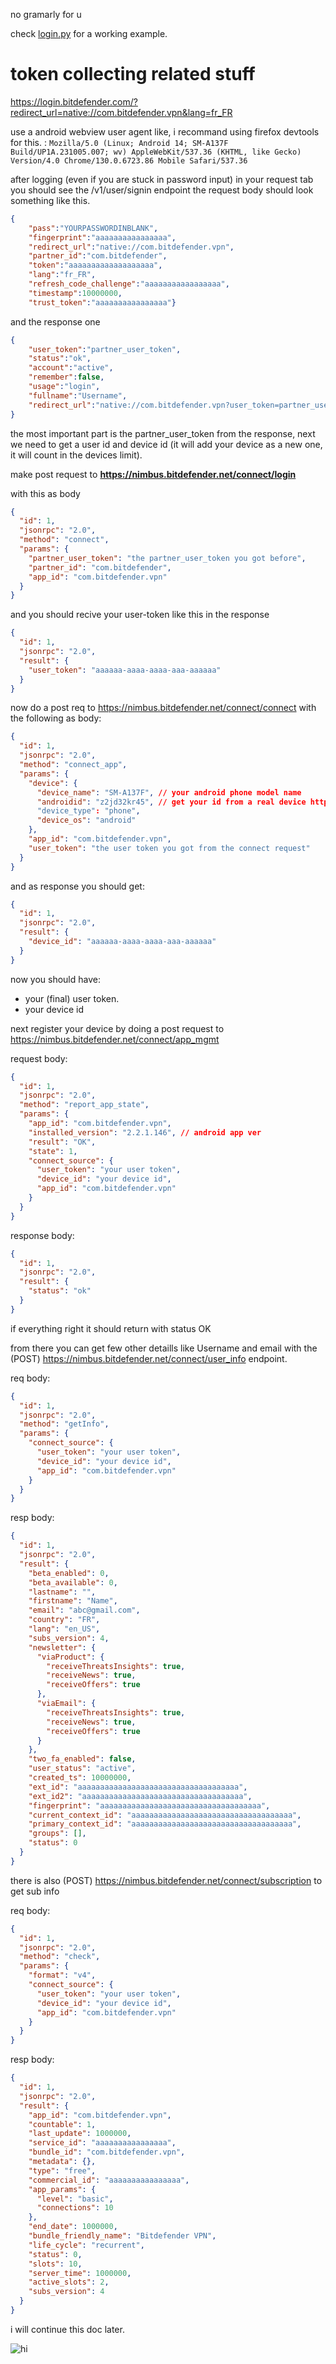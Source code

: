 no gramarly for u

check [login.py](login.py) for a working example.

# token collecting related stuff

https://login.bitdefender.com/?redirect_url=native://com.bitdefender.vpn&lang=fr_FR 

use a android webview user agent like, i recommand using firefox devtools for this. : `Mozilla/5.0 (Linux; Android 14; SM-A137F Build/UP1A.231005.007; wv) AppleWebKit/537.36 (KHTML, like Gecko) Version/4.0 Chrome/130.0.6723.86 Mobile Safari/537.36`

after logging (even if you are stuck in password input) in your request tab you should see the /v1/user/signin endpoint the request body should look something like this.
```json
{
    "pass":"YOURPASSWORDINBLANK",
    "fingerprint":"aaaaaaaaaaaaaaaa",
    "redirect_url":"native://com.bitdefender.vpn",
    "partner_id":"com.bitdefender",
    "token":"aaaaaaaaaaaaaaaaaaa",
    "lang":"fr_FR",
    "refresh_code_challenge":"aaaaaaaaaaaaaaaaa",
    "timestamp":10000000,
    "trust_token":"aaaaaaaaaaaaaaaa"}
```

and the response one
```json
{
    "user_token":"partner_user_token",
    "status":"ok",
    "account":"active",
    "remember":false,
    "usage":"login",
    "fullname":"Username",
    "redirect_url":"native://com.bitdefender.vpn?user_token=partner_user_token&status=ok&account=active&remember=false&usage=login&lang=fr_FR"
}
```

the most important part is the partner_user_token from the response, next we need to get a user id and device id (it will add your device as a new one, it will count in the devices limit).

make post request to **https://nimbus.bitdefender.net/connect/login**

with this as body
```json
{
  "id": 1,
  "jsonrpc": "2.0",
  "method": "connect",
  "params": {
    "partner_user_token": "the partner_user_token you got before",
    "partner_id": "com.bitdefender",
    "app_id": "com.bitdefender.vpn"
  }
}
```

and you should recive your user-token like this in the response

```json
{
  "id": 1,
  "jsonrpc": "2.0",
  "result": {
    "user_token": "aaaaaa-aaaa-aaaa-aaa-aaaaaa"
  }
}
```

now do a post req to https://nimbus.bitdefender.net/connect/connect with the following as body:

```json
{
  "id": 1,
  "jsonrpc": "2.0",
  "method": "connect_app",
  "params": {
    "device": {
      "device_name": "SM-A137F", // your android phone model name
      "androidid": "z2jd32kr45", // get your id from a real device https://stackoverflow.com/questions/5486694/getting-android-device-identifier-from-adb-and-android-sdk
      "device_type": "phone",
      "device_os": "android"
    },
    "app_id": "com.bitdefender.vpn",
    "user_token": "the user token you got from the connect request"
  }
}
```

and as response you should get:
```json
{
  "id": 1,
  "jsonrpc": "2.0",
  "result": {
    "device_id": "aaaaaa-aaaa-aaaa-aaa-aaaaaa"
  }
}
```

now you should have:
* your (final) user token.
* your device id

next register your device by doing a post request to https://nimbus.bitdefender.net/connect/app_mgmt

request body:
```json
{
  "id": 1,
  "jsonrpc": "2.0",
  "method": "report_app_state",
  "params": {
    "app_id": "com.bitdefender.vpn",
    "installed_version": "2.2.1.146", // android app ver
    "result": "OK",
    "state": 1,
    "connect_source": {
      "user_token": "your user token",
      "device_id": "your device id",
      "app_id": "com.bitdefender.vpn"
    }
  }
}
```

response body:
```json
{
  "id": 1,
  "jsonrpc": "2.0",
  "result": {
    "status": "ok"
  }
}
```

if everything right it should return with status OK

from there you can get few other detaills like Username and email with the (POST) https://nimbus.bitdefender.net/connect/user_info endpoint.

req body:
```json
{
  "id": 1,
  "jsonrpc": "2.0",
  "method": "getInfo",
  "params": {
    "connect_source": {
      "user_token": "your user token",
      "device_id": "your device id",
      "app_id": "com.bitdefender.vpn"
    }
  }
}
```

resp body:
```json
{
  "id": 1,
  "jsonrpc": "2.0",
  "result": {
    "beta_enabled": 0,
    "beta_available": 0,
    "lastname": "",
    "firstname": "Name",
    "email": "abc@gmail.com",
    "country": "FR",
    "lang": "en_US",
    "subs_version": 4,
    "newsletter": {
      "viaProduct": {
        "receiveThreatsInsights": true,
        "receiveNews": true,
        "receiveOffers": true
      },
      "viaEmail": {
        "receiveThreatsInsights": true,
        "receiveNews": true,
        "receiveOffers": true
      }
    },
    "two_fa_enabled": false,
    "user_status": "active",
    "created_ts": 10000000,
    "ext_id": "aaaaaaaaaaaaaaaaaaaaaaaaaaaaaaaaaaaa",
    "ext_id2": "aaaaaaaaaaaaaaaaaaaaaaaaaaaaaaaaaaaa",
    "fingerprint": "aaaaaaaaaaaaaaaaaaaaaaaaaaaaaaaaaaaa",
    "current_context_id": "aaaaaaaaaaaaaaaaaaaaaaaaaaaaaaaaaaaa",
    "primary_context_id": "aaaaaaaaaaaaaaaaaaaaaaaaaaaaaaaaaaaa",
    "groups": [],
    "status": 0
  }
}
```

there is also (POST) https://nimbus.bitdefender.net/connect/subscription to get sub info

req body:
```json
{
  "id": 1,
  "jsonrpc": "2.0",
  "method": "check",
  "params": {
    "format": "v4",
    "connect_source": {
      "user_token": "your user token",
      "device_id": "your device id",
      "app_id": "com.bitdefender.vpn"
    }
  }
}
```

resp body:
```json
{
  "id": 1,
  "jsonrpc": "2.0",
  "result": {
    "app_id": "com.bitdefender.vpn",
    "countable": 1,
    "last_update": 1000000,
    "service_id": "aaaaaaaaaaaaaaaa",
    "bundle_id": "com.bitdefender.vpn",
    "metadata": {},
    "type": "free",
    "commercial_id": "aaaaaaaaaaaaaaaa",
    "app_params": {
      "level": "basic",
      "connections": 10
    },
    "end_date": 1000000,
    "bundle_friendly_name": "Bitdefender VPN",
    "life_cycle": "recurrent",
    "status": 0,
    "slots": 10,
    "server_time": 1000000,
    "active_slots": 2,
    "subs_version": 4
  }
}
```

i will continue this doc later.

![hi](https://media1.tenor.com/m/UasR8ee7MDsAAAAC/youtube-phone.gif "")